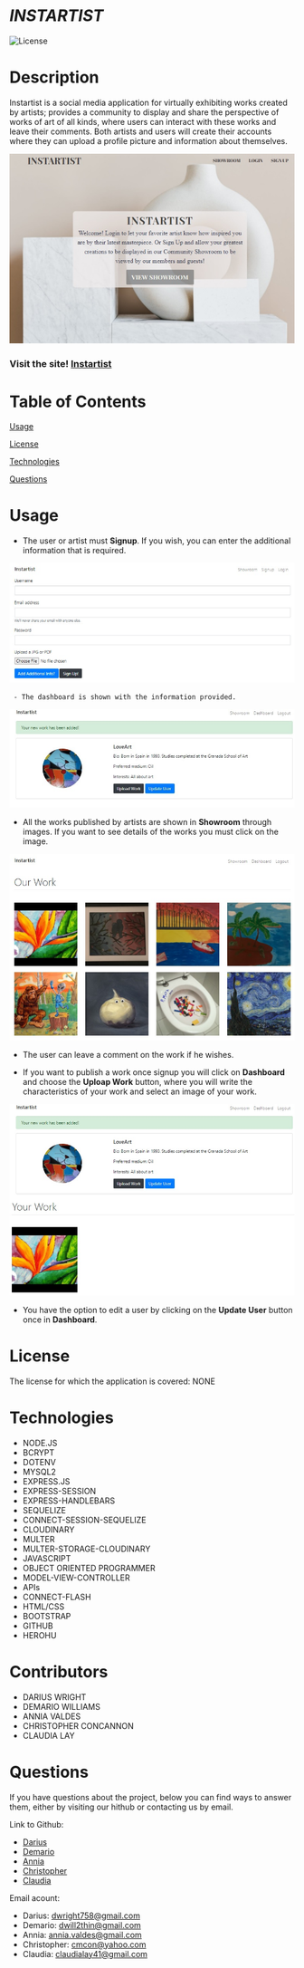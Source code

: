 # *INSTARTIST*


![License](https://img.shields.io/badge/License-NONE-grenn.svg)
  

# Description

Instartist is a social media application for virtually exhibiting works created by artists; provides a community to display and share the perspective of works of art of all kinds, where users can interact with these works and leave their comments. Both artists and users will create their accounts where they can upload a profile picture and information about themselves.


 ![Homepage](./public/images/home-page.jpg)


 ### Visit the site! [Instartist](https://instartist.herokuapp.com/)




# Table of Contents


[Usage](#Usage)

[License](#License)

[Technologies](#Technologies)

[Questions](#Questions)

 

# Usage 
 - The user or artist must **Signup**. If you wish, you can enter the additional information that is required.


  ![form by signup](./public/images/signup.jpg)


     - The dashboard is shown with the information provided.


  ![dashboard display the user or artist info](./public/images/dashboard.jpg)

 
- All the works published by artists are shown in **Showroom** through images. If you want to see details of the works you must click on the image.


![show all the works](./public/images/showroom1.jpg)


- The user can leave a comment on the work if he wishes.

- If you want to publish a work once signup you will click on **Dashboard** and choose the **Uploap Work** button, where you will write the characteristics of your work and select an image of your work.


![upload a work](./public/images/upload-work.jpg)


- You have the option to edit a user by clicking on the **Update User** button once in **Dashboard**.


# License
The license for which the application is covered:
NONE 

# Technologies 
 
- NODE.JS
- BCRYPT
- DOTENV
- MYSQL2
- EXPRESS.JS
- EXPRESS-SESSION
- EXPRESS-HANDLEBARS
- SEQUELIZE
- CONNECT-SESSION-SEQUELIZE
- CLOUDINARY
- MULTER
- MULTER-STORAGE-CLOUDINARY
- JAVASCRIPT
- OBJECT ORIENTED PROGRAMMER
- MODEL-VIEW-CONTROLLER
- APIs
- CONNECT-FLASH
- HTML/CSS
- BOOTSTRAP	
- GITHUB
- HEROHU

    
# Contributors
- DARIUS WRIGHT
- DEMARIO WILLIAMS
- ANNIA VALDES	
- CHRISTOPHER CONCANNON
- CLAUDIA LAY


# Questions

  If you have questions about the project, below you can find ways to answer them, either by visiting our hithub or contacting us by email.
  
  Link to  Github:
  - [Darius](https://github.com/DariusJWright)
  - [Demario](https://github.com/DWill1440)
  - [Annia](https://github.com/avdiaz)
  - [Christopher](https://github.com/christopherConcannon)
  - [Claudia](https://github.com/layc41)

 
  Email acount:
- Darius: [dwright758@gmail.com](mailto:dwright758@gmail.com)
- Demario: [dwill2thin@gmail.com](mailto:dwill2thin@gmail.com)
- Annia: [annia.valdes@gmail.com](mailto:annia.valdes@gmail.com)
- Christopher: [cmcon@yahoo.com](mailto:cmcon@yahoo.com)
- Claudia: [claudialay41@gmail.com](mailto:claudialay41@gmail.com)